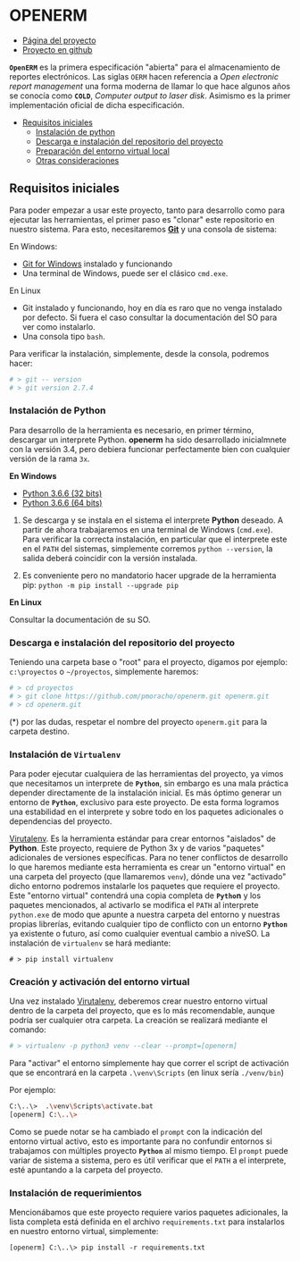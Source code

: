 # OPENERM

* [Página del proyecto](https://pmoracho.github.io/openerm)
* [Proyecto en github](https://github.com/pmoracho/openerm.git)


**`OpenERM`** es la primera especificación "abierta" para el almacenamiento de
reportes electrónicos. Las siglas `OERM` hacen referencia a _Open electronic
report management_ una forma moderna de llamar lo que hace algunos años se
conocía como **`COLD`**, _Computer output to laser disk_. Asimismo es la primer
implementación oficial de dicha especificación. 

* [Requisitos iniciales](#markdown-header-requisitos-iniciales)
    * [Instalación de python](#instalacion_de_python)
    * [Descarga e instalación del repositorio del proyecto](#descarga_e_instalacion_del_repositorio_del_proyecto)
	* [Preparación del entorno virtual local](#markdown-header-preparacion-del-entorno-virtual)
	* [Otras consideraciones](#markdown-header-otras-consideraciones)


## Requisitos iniciales

Para poder empezar a usar este proyecto, tanto para desarrollo como para
ejecutar las herramientas, el primer paso es "clonar" este repositorio en
nuestro sistema. Para esto, necesitaremos **[Git](https://git-scm.com/)** y una
consola de sistema:

En Windows:

* [Git for Windows](https://git-scm.com/download/win) instalado y funcionando
* Una terminal de Windows, puede ser el clásico `cmd.exe`.

En Linux

* Git instalado y funcionando, hoy en día es raro que no venga instalado por
  defecto. Si fuera el caso consultar la documentación del SO para ver como
  instalarlo.
* Una consola tipo `bash`.

Para verificar la instalación, simplemente, desde la consola, podremos hacer: 

```sh
# > git -- version
# > git version 2.7.4
```

### Instalación de **Python**

Para desarrollo de la herramienta es necesario, en primer término, descargar un
interprete Python. **openerm** ha sido desarrollado inicialmnete con la versión 3.4,
pero debiera funcionar perfectamente bien con cualquier versión de la rama `3x`.

**En Windows**

* [Python 3.6.6 (32 bits)](https://www.python.org/ftp/python/3.6.6/python-3.6.6.exe)
* [Python 3.6.6 (64 bits)](https://www.python.org/ftp/python/3.6.6/python-3.6.6-amd64.exe)

1.  Se descarga y se instala en el sistema el interprete **Python** deseado. A
    partir de ahora trabajaremos en una terminal de Windows (`cmd.exe`). Para
    verificar la correcta instalación, en particular que el interprete este en
    el `PATH` del sistemas, simplemente corremos `python --version`, la salida
    deberá coincidir con la versión instalada.

2.  Es conveniente pero no mandatorio hacer upgrade de la herramienta pip:
    `python -m pip install --upgrade pip`

**En Linux**

Consultar la documentación de su SO. 


### Descarga e instalación del repositorio del proyecto

Teniendo una carpeta base o "root" para el proyecto, digamos por ejemplo:
`c:\proyectos` o `~/proyectos`, simplemente haremos:

```sh
# > cd proyectos 
# > git clone https://github.com/pmoracho/openerm.git openerm.git
# > cd openerm.git
```

(*) por las dudas, respetar el nombre del proyecto `openerm.git` para la
carpeta destino.

### Instalación de `Virtualenv`

Para poder ejecutar cualquiera de las herramientas del proyecto, ya vimos que
necesitamos un interprete de **`Python`**, sin embargo es una mala práctica
depender directamente de la instalación inicial. Es más óptimo generar un
entorno de **`Python`**, exclusivo para este proyecto. De esta forma logramos
una estabilidad en el interprete y sobre todo en los paquetes adicionales o
dependencias del proyecto.

[Virutalenv](https://virtualenv.pypa.io/en/stable/). Es la herramienta estándar
para crear entornos "aislados" de **Python**. Este proyecto, requiere de Python
3x y de varios "paquetes" adicionales de versiones específicas. Para no tener
conflictos de desarrollo lo que haremos mediante esta herramienta es crear un
"entorno virtual" en una carpeta del proyecto (que llamaremos `venv`), dónde
una vez "activado" dicho entorno podremos instalarle los paquetes que requiere
el proyecto. Este "entorno virtual" contendrá una copia completa de
**`Pytho`n** y los paquetes mencionados, al activarlo se modifica el `PATH` al
interprete `python.exe` de modo que apunte a nuestra carpeta del entorno y
nuestras propias librerías, evitando cualquier tipo de conflicto con un entorno
**`Python`** ya existente o futuro, así como cualquier eventual cambio a
niveSO. La instalación de `virtualenv` se hará mediante:

```
# > pip install virtualenv
```

### Creación y activación del entorno virtual

Una vez instalado [Virutalenv](https://virtualenv.pypa.io/en/stable/),
deberemos crear nuestro entorno virtual dentro de la carpeta del proyecto, que
es lo más recomendable, aunque podría ser cualquier otra carpeta. La creación
se realizará mediante el comando:

```sh
# > virtualenv -p python3 venv --clear --prompt=[openerm]
```

Para "activar" el entorno simplemente hay que correr el script de activación
que se encontrará en la carpeta `.\venv\Scripts` (en linux sería `./venv/bin`)

Por ejemplo:

```sh
C:\..\>  .\venv\Scripts\activate.bat
[openerm] C:\..\> 
```

Como se puede notar se ha cambiado el `prompt` con la indicación del entorno
virtual activo, esto es importante para no confundir entornos si trabajamos con
múltiples proyecto **`Python`** al mismo tiempo. El `prompt` puede variar de
sistema a sistema, pero es útil verificar que el `PATH` a el interprete, esté
apuntando a la carpeta del proyecto.


### Instalación de requerimientos

Mencionábamos que este proyecto requiere varios paquetes adicionales, la lista
completa está definida en el archivo `requirements.txt` para instalarlos en
nuestro entorno virtual, simplemente:

```
[openerm] C:\..\> pip install -r requirements.txt
```

